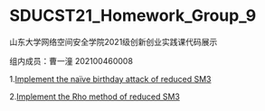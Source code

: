 # SDUCST21_Homework_Group_9
山东大学网络空间安全学院2021级创新创业实践课代码展示

组内成员：曹一潼 202100460008

1.[Implement the naïve birthday attack of reduced SM3](https://github.com/OneBucket126/SDUCST21_Homework_Group_9/tree/main/1.sm3%E7%94%9F%E6%97%A5%E6%94%BB%E5%87%BB)

2.[Implement the Rho method of reduced SM3](https://github.com/OneBucket126/SDUCST21_Homework_Group_9/tree/main/2.SM3%20Rho)
